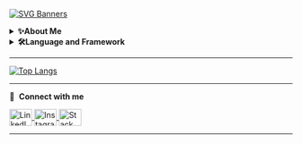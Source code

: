 [![SVG Banners](https://svg-banners.vercel.app/api?type=origin&text1=Nitzan%20Tomer%20&text2=%20&width=500&height=300)](https://github.com/Nitzantomer1998/svg-banners)

<details>
   <summary>
      <b>✨About Me</b>
   </summary>
   
   <h3>Hi, I'm Nitzan<br>a student in the 3rd year of my Software engineer B.Sc degree</h3>
   
   <p>
      I am a quick learner, a team player, and am always willing to take on new challenges.</br>I am
      excited to start my professional career as a software engineer and am confident that I have the
      skills and drive to make a valuable contribution to any team.
   </p>
   
   <p>
      I am a friendly person and a great team player, with a strong sense of humor that helps keep things
      enjoyable and productive.
   </p>
  
   <p>
      In my spare time I love to hang out with my friends, catch some waves, stay active, and keep an eye
      on the latest tech trends.
   </p>
</details>

<details>
   <summary>
      <b>🛠️Language and Framework</b>
   </summary>
   
   <h3>Languages</h3>
      <ul>
         <li>Favorite: Python | JavaScript</li>
         <li>Proficient: Java | C | C++</li>
         <li>Familiar: Assembly</li>
      </ul>
      
   <h3>Tools/IDE's</h3>
      <ul>
         <li>Favorite: Visual Studio Code</li>
         <li>Proficient: Visual Studio | Eclipse | PyCharm | Intellij</li>
      </ul>
  
   <h3>Databases</h3>
      <ul>
         <li>Proficient: Postgres | Mongodb</li>
      </ul>
      
   <h3>Currently Learning: Mainly Web Development</h3>
      <ul>
         <li>Language: JavaScript, CSS, HTML</li>
         <li>Framework: Node.js, Bootstrap | TailWind</li>
         <li>Tool: CScode | Git | Ubuntu</li>
         <li>Database: MySQL</li>
      </ul>
</details>

----------------------------------------------------------------------------------------------------------------------------------------------------------------------

[![Top Langs](https://github-readme-stats.vercel.app/api/top-langs/?username=Nitzantomer1998)](https://github.com/Nitzantomer1998/github-readme-stats)

----------------------------------------------------------------------------------------------------------------------------------------------------------------------

🔗 &nbsp;**Connect with me**

<a href="https://linkedin.com/in/nitzan-tomer" target="blank">
   <img src="https://raw.githubusercontent.com/rahuldkjain/github-profile-readme-generator/master/src/images/icons/Social/linked-in-alt.svg"
        align="center"
        alt="LinkedIn"
        height="30"
        width="40"
   />
</a>
<a href="https://instagram.com/nitzan.tomer" target="blank">
   <img src="https://github.com/rahuldkjain/github-profile-readme-generator/blob/master/src/images/icons/Social/instagram.svg"
        align="center"
        alt="Instagram"
        height="30"
        width="40"
   />
</a>
<a href="https://stackoverflow.com/users/20373157/nitzantomer" target="blank">
   <img src="https://raw.githubusercontent.com/rahuldkjain/github-profile-readme-generator/master/src/images/icons/Social/stack-overflow.svg"
        align="center"
        alt="Stack Overflow"
        height="30"
        width="40"
   />
</a>

----------------------------------------------------------------------------------------------------------------------------------------------------------------------
